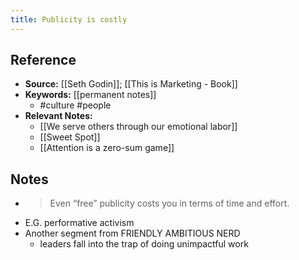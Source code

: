 ```yaml
---
title: Publicity is costly
---
```

## Reference
- **Source:** [[Seth Godin]]; [[This is Marketing - Book]]
- **Keywords:** [[permanent notes]]
	- #culture #people
- **Relevant Notes:**
	- [[We serve others through our emotional labor]]
	- [[Sweet Spot]]
	- [[Attention is a zero-sum game]]
## Notes
- >Even “free” publicity costs you in terms of time and effort.
- E.G. performative activism
- Another segment from FRIENDLY AMBITIOUS NERD
	- leaders fall into the trap of doing unimpactful work